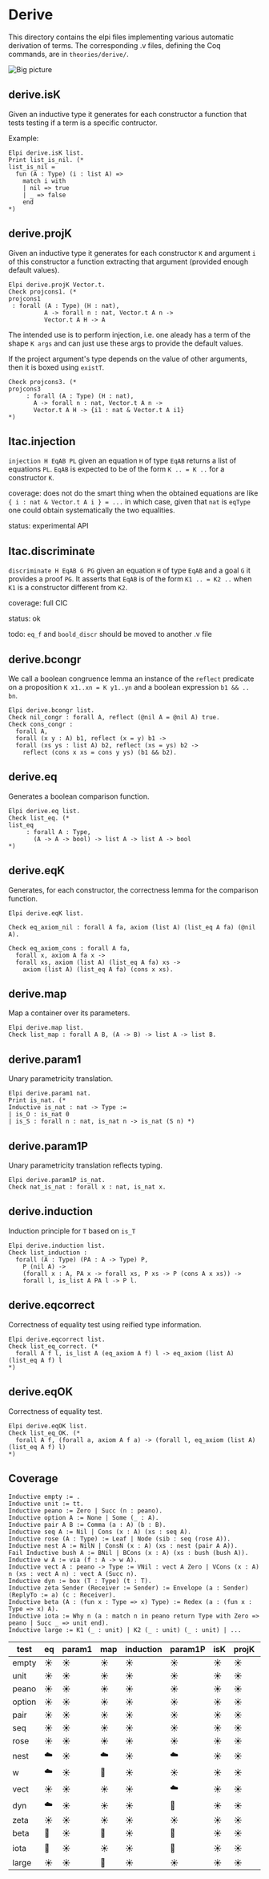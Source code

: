 # Derive

This directory contains the elpi files implementing various automatic
derivation of terms.  The corresponding .v files, defining the Coq commands,
are in `theories/derive/`.

![Big picture](derive.svg)


## derive.isK

Given an inductive type it generates for each constructor a function that tests testing if a term is a specific
contructor.

Example: 
```coq
Elpi derive.isK list.
Print list_is_nil. (*
list_is_nil = 
  fun (A : Type) (i : list A) =>
    match i with
    | nil => true
    | _ => false
    end
*)
```

## derive.projK

Given an inductive type it generates for each constructor `K` and argument
`i` of this constructor a function extracting that argument (provided enough
default values).

```coq
Elpi derive.projK Vector.t.
Check projcons1. (*
projcons1 
 : forall (A : Type) (H : nat),
          A -> forall n : nat, Vector.t A n ->
          Vector.t A H -> A
```
The intended use is to perform injection, i.e. one aleady has a term of the
shape `K args` and can just use these args to provide the default values.

If the project argument's type depends on the value of other arguments, then it
is boxed using `existT`.
```coq
Check projcons3. (*
projcons3
     : forall (A : Type) (H : nat),
       A -> forall n : nat, Vector.t A n ->
       Vector.t A H -> {i1 : nat & Vector.t A i1}
*)
```

## ltac.injection

`injection H EqAB PL` given an equation `H` of type `EqAB` returns a list
of equations `PL`. `EqAB` is expected to be of the form `K .. = K ..` for
a constructor `K`.

coverage: does not do the smart thing when the obtained equations are like `{ i : nat & Vector.t A i } = ...` in which case, given that `nat` is `eqType` one could obtain systematically the two equalities.

status: experimental API

## ltac.discriminate

`discriminate H EqAB G PG` given an equation `H` of type `EqAB` and
a goal `G` it provides a proof `PG`. It asserts that `EqAB` is of
the form `K1 .. = K2 ..` when `K1` is a constructor different from `K2`.

coverage: full CIC

status: ok

todo: `eq_f` and `boold_discr` should be moved to another .v file


## derive.bcongr

We call a boolean congruence lemma an instance of the `reflect` predicate
on a proposition `K x1..xn = K y1..yn` and a boolean expression `b1 && .. bn`.

```coq
Elpi derive.bcongr list.
Check nil_congr : forall A, reflect (@nil A = @nil A) true.
Check cons_congr :
  forall A,
  forall (x y : A) b1, reflect (x = y) b1 ->
  forall (xs ys : list A) b2, reflect (xs = ys) b2 ->
    reflect (cons x xs = cons y ys) (b1 && b2).
```

## derive.eq

Generates a boolean comparison function.

```coq
Elpi derive.eq list. 
Check list_eq. (*
list_eq
     : forall A : Type,
       (A -> A -> bool) -> list A -> list A -> bool
*)
```

## derive.eqK

Generates, for each constructor, the correctness lemma for the comparison
function.

```coq
Elpi derive.eqK list.

Check eq_axiom_nil : forall A fa, axiom (list A) (list_eq A fa) (@nil A).

Check eq_axiom_cons : forall A fa,
  forall x, axiom A fa x ->
  forall xs, axiom (list A) (list_eq A fa) xs ->
    axiom (list A) (list_eq A fa) (cons x xs).
```

## derive.map

Map a container over its parameters. 

```coq
Elpi derive.map list.
Check list_map : forall A B, (A -> B) -> list A -> list B.
```

## derive.param1

Unary parametricity translation.

```coq
Elpi derive.param1 nat.
Print is_nat. (*
Inductive is_nat : nat -> Type :=
| is_O : is_nat 0
| is_S : forall n : nat, is_nat n -> is_nat (S n) *)
```

## derive.param1P

Unary parametricity translation reflects typing.

```coq
Elpi derive.param1P is_nat.
Check nat_is_nat : forall x : nat, is_nat x.
```

## derive.induction

Induction principle for `T` based on `is_T`

```coq
Elpi derive.induction list.
Check list_induction :
  forall (A : Type) (PA : A -> Type) P,
    P (nil A) ->
    (forall x : A, PA x -> forall xs, P xs -> P (cons A x xs)) ->
    forall l, is_list A PA l -> P l.
```

## derive.eqcorrect

Correctness of equality test using reified type information.

```coq
Elpi derive.eqcorrect list.
Check list_eq_correct. (*
  forall A f l, is_list A (eq_axiom A f) l -> eq_axiom (list A) (list_eq A f) l
*)
```

## derive.eqOK

Correctness of equality test.

```coq
Elpi derive.eqOK list.
Check list_eq_OK. (*
  forall A f, (forall a, axiom A f a) -> (forall l, eq_axiom (list A) (list_eq A f) l)
*)
```

## Coverage

```coq
Inductive empty := .
Inductive unit := tt.
Inductive peano := Zero | Succ (n : peano).
Inductive option A := None | Some (_ : A).
Inductive pair A B := Comma (a : A) (b : B).
Inductive seq A := Nil | Cons (x : A) (xs : seq A).
Inductive rose (A : Type) := Leaf | Node (sib : seq (rose A)).
Inductive nest A := NilN | ConsN (x : A) (xs : nest (pair A A)).
Fail Inductive bush A := BNil | BCons (x : A) (xs : bush (bush A)).
Inductive w A := via (f : A -> w A).
Inductive vect A : peano -> Type := VNil : vect A Zero | VCons (x : A) n (xs : vect A n) : vect A (Succ n).
Inductive dyn := box (T : Type) (t : T).
Inductive zeta Sender (Receiver := Sender) := Envelope (a : Sender) (ReplyTo := a) (c : Receiver).
Inductive beta (A : (fun x : Type => x) Type) := Redex (a : (fun x : Type => x) A).
Inductive iota := Why n (a : match n in peano return Type with Zero => peano | Succ _ => unit end).
Inductive large := K1 (_ : unit) | K2 (_ : unit) (_ : unit) | ...
```

test   | eq      | param1  | map     | induction | param1P | isK     | projK   | injection | discriminate | bcongr  | eqK     | eqcorrect | eqOK
-------|---------|---------|---------|-----------|---------|---------|---------|-----------|--------------|---------|---------|-----------|--------
empty  | :sunny: | :sunny: | :sunny: | :sunny:   | :sunny: | :sunny: | :sunny: |           |              | :sunny: | :sunny: | :sunny:   | :sunny:
unit   | :sunny: | :sunny: | :sunny: | :sunny:   | :sunny: | :sunny: | :sunny: |           |              | :sunny: | :sunny: | :sunny:   | :sunny:
peano  | :sunny: | :sunny: | :sunny: | :sunny:   | :sunny: | :sunny: | :sunny: |           |              | :sunny: | :sunny: | :sunny:   | :sunny:
option | :sunny: | :sunny: | :sunny: | :sunny:   | :sunny: | :sunny: | :sunny: |           |              | :sunny: | :sunny: | :sunny:   | :sunny:
pair   | :sunny: | :sunny: | :sunny: | :sunny:   | :sunny: | :sunny: | :sunny: |           |              | :sunny: | :sunny: | :sunny:   | :sunny:
seq    | :sunny: | :sunny: | :sunny: | :sunny:   | :sunny: | :sunny: | :sunny: |           |              | :sunny: | :sunny: | :sunny:   | :sunny:
rose   | :sunny: | :sunny: | :sunny: | :sunny:   | :sunny: | :sunny: | :sunny: |           |              | :sunny: | :sunny: | :sunny:   | :sunny:
nest   | :cloud: | :sunny: | :cloud: | :sunny:   | :cloud: | :sunny: | :sunny: |           |              | :sunny: | :bug:   | :bug:     | :bug:
w      | :cloud: | :sunny: | :bug:   | :sunny:   | :sunny: | :sunny: | :sunny: |           |              | :sunny: | :bug:   | :bug:     | :bug:
vect   | :sunny: | :sunny: | :sunny: | :sunny:   | :cloud: | :sunny: | :sunny: |           |              | :bug:   | :bug:   | :bug:     | :bug:
dyn    | :cloud: | :sunny: | :sunny: | :sunny:   | :bug:   | :sunny: | :sunny: |           |              | :bug:   | :bug:   | :bug:     | :bug:
zeta   | :sunny: | :sunny: | :sunny: | :sunny:   | :sunny: | :sunny: | :sunny: |           |              | :sunny: | :bug:   | :bug:     | :bug:
beta   | :bug:   | :sunny: | :bug:   | :sunny:   | :bug:   | :sunny: | :sunny: |           |              | :sunny: | :bug:   | :bug:     | :bug:
iota   | :bug:   | :sunny: | :sunny: | :sunny:   | :bug:   | :sunny: | :sunny: |           |              | :cloud: | :bug:   | :bug:     | :bug:
large  | :sunny: | :sunny: | :bug:   | :sunny:   | :sunny: | :sunny: | :sunny: |           |              | :sunny: | :sunny: | :sunny:   | :sunny:
